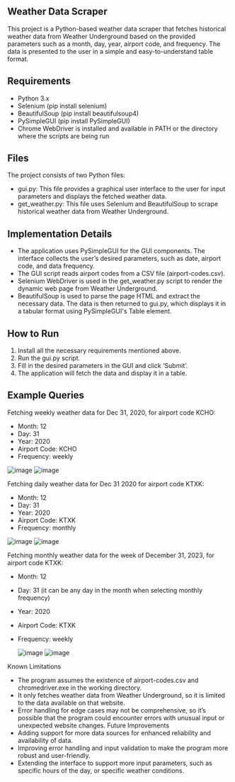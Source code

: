 ## Weather Data Scraper
This project is a Python-based weather data scraper that fetches historical weather data from Weather Underground based on the provided parameters such as a month, day, year, airport code, and frequency. The data is presented to the user in a simple and easy-to-understand table format.
## Requirements
-	Python 3.x
-	Selenium (pip install selenium)
-	BeautifulSoup (pip install beautifulsoup4)
-	PySimpleGUI (pip install PySimpleGUI)
-	Chrome WebDriver is installed and available in PATH or the directory where the scripts are being run
## Files
The project consists of two Python files:
-	gui.py: This file provides a graphical user interface to the user for input parameters and displays the fetched weather data.
-	get_weather.py: This file uses Selenium and BeautifulSoup to scrape historical weather data from Weather Underground.
## Implementation Details
-	The application uses PySimpleGUI for the GUI components. The interface collects the user’s desired parameters, such as date, airport code, and data frequency.
-	The GUI script reads airport codes from a CSV file (airport-codes.csv).
-	Selenium WebDriver is used in the get_weather.py script to render the dynamic web page from Weather Underground.
-	BeautifulSoup is used to parse the page HTML and extract the necessary data. The data is then returned to gui.py, which displays it in a tabular format using PySimpleGUI's Table element.
## How to Run
1.	Install all the necessary requirements mentioned above.
2.	Run the gui.py script.
3.	Fill in the desired parameters in the GUI and click ‘Submit’.
4.	The application will fetch the data and display it in a table.
## Example Queries
Fetching weekly weather data for Dec 31, 2020, for airport code KCHO:
-	Month: 12
-	Day: 31
-	Year: 2020
-	Airport Code: KCHO
-	Frequency: weekly

  ![image](https://github.com/swarajtwok/4883-SoftwareTools-Chirumamilla/assets/67910599/5307b17c-c65f-4213-bc6a-9464b9033097)
  ![image](https://github.com/swarajtwok/4883-SoftwareTools-Chirumamilla/assets/67910599/a4649a9e-fc10-4295-a949-c206c1f5bc33)



Fetching daily weather data for Dec 31 2020 for airport code KTXK:
-	Month: 12
-	Day: 31 
-	Year: 2020
-	Airport Code: KTXK
-	Frequency: monthly
 
  ![image](https://github.com/swarajtwok/4883-SoftwareTools-Chirumamilla/assets/67910599/aaf6f669-1b0b-4b76-99b7-d8cb0e7c0d9e)
  ![image](https://github.com/swarajtwok/4883-SoftwareTools-Chirumamilla/assets/67910599/0be8d731-eaf1-4d00-a525-0956a2f58f89)





 

Fetching monthly weather data for the week of December 31, 2023, for airport code KTXK:

-	Month: 12
-	Day: 31 (it can be any day in the month when selecting monthly frequency)
-	Year: 2020
-	Airport Code: KTXK
-	Frequency: weekly

         
       ![image](https://github.com/swarajtwok/4883-SoftwareTools-Chirumamilla/assets/67910599/df77fc63-01aa-48a2-b055-b49a4668d754)
 	      ![image](https://github.com/swarajtwok/4883-SoftwareTools-Chirumamilla/assets/67910599/4b7673d3-f93a-4554-bb9d-3ce1a0fc3dca)





 

Known Limitations
-	The program assumes the existence of airport-codes.csv and chromedriver.exe in the working directory.
-	It only fetches weather data from Weather Underground, so it is limited to the data available on that website.
-	Error handling for edge cases may not be comprehensive, so it’s possible that the program could encounter errors with unusual input or unexpected website changes.
Future Improvements
-	Adding support for more data sources for enhanced reliability and availability of data.
-	Improving error handling and input validation to make the program more robust and user-friendly.
-	Extending the interface to support more input parameters, such as specific hours of the day, or specific weather conditions.

